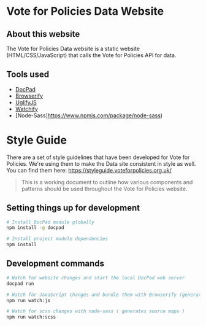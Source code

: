 # Vote for Policies Data Website

## About this website

The Vote for Policies Data website is a static website (HTML/CSS/JavaScript) that calls the Vote for Policies API for data.

## Tools used

- [DocPad](https://docpad.org/)
- [Browserify](http://browserify.org/)
- [UglifyJS](http://lisperator.net/uglifyjs/)
- [Watchify](https://github.com/substack/watchify)
- [Node-Sass]https://www.npmjs.com/package/node-sass)

# Style Guide

There are a set of style guidelines that have been developed for Vote
for Policies. We're using them to make the Data site consistent in style
as well. You can find them here: https://styleguide.voteforpolicies.org.uk/

> This is a working document to outline how various components and
  patterns should be used throughout the Vote for Policies website.

## Setting things up for development

```bash
# Install DocPad module globally
npm install -g docpad

# Install project module dependencies
npm install
```

## Development commands

```bash
# Watch for website changes and start the local DocPad web server
docpad run
```

```bash
# Watch for JavaScript changes and bundle them with Browserify (generates source map)
npm run watch:js
```

```bash
# Watch for scss changes with node-sass ( generates source maps )
npm run watch:scss
```
